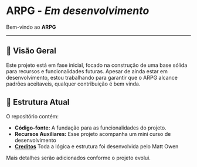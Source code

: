 
# ARPG - *Em desenvolvimento*

Bem-vindo ao **ARPG**

---

## 🚀 Visão Geral

Este projeto está em fase inicial, focado na construção de uma base sólida para recursos e funcionalidades futuras. Apesar de ainda estar em desenvolvimento, estou trabalhando para garantir que o ARPG alcance padrões aceitaveis, qualquer contribuição é bem vinda.

## 📂 Estrutura Atual

O repositório contém:

- **Código-fonte:** A fundação para as funcionalidades do projeto.
- **Recursos Auxiliares:** Esse projeto acompanha um mini curso de desenvolvimento
- **[Creditos](https://www.youtube.com/@mattowen1812)** Toda a lógica e estrutura foi desenvolvida pelo Matt Owen

Mais detalhes serão adicionados conforme o projeto evolui.
